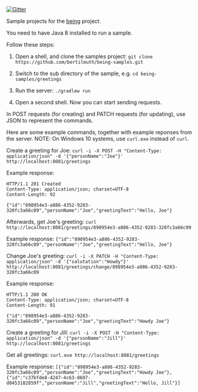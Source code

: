 [![Gitter](https://badges.gitter.im/requirementsascode/community.svg)](https://gitter.im/requirementsascode/community?utm_source=badge&utm_medium=badge&utm_campaign=pr-badge)

Sample projects for the [being](https://github.com/bertilmuth/being) project.

You need to have Java 8 installed to run a sample. 

Follow these steps:

1. Open a shell, and clone the samples project:
`git clone https://github.com/bertilmuth/being-samples.git`

2. Switch to the sub directory of the sample, e.g.
`cd being-samples/greetings`

3. Run the server:
`./gradlew run`

4. Open a second shell. Now you can start sending requests.

In POST requests (for creating) and PATCH requests (for updating), use JSON to represent the commands.

Here are some example commands, together with example reponses from the server.
NOTE: On Windows 10 systems, use `curl.exe` instead of `curl`.

Create a greeting for Joe:
`curl -i -X POST -H "Content-Type: application/json" -d '{"personName":"Joe"}' http://localhost:8081/greetings`

Example response: 

``` shell
HTTP/1.1 201 Created
Content-Type: application/json; charset=UTF-8
Content-Length: 92

{"id":"898954e3-a886-4352-9283-320fc3a66c09","personName":"Joe","greetingText":"Hello, Joe"}
```

Afterwards, get Joe's greeting: `curl http://localhost:8081/greetings/898954e3-a886-4352-9283-320fc3a66c09`

Example response: `{"id":"898954e3-a886-4352-9283-320fc3a66c09","personName":"Joe","greetingText":"Hello, Joe"}`

Change Joe's greeting:
`curl -i -X PATCH -H "Content-Type: application/json" -d '{"salutation":"Howdy"}' http://localhost:8081/greetings/change/898954e3-a886-4352-9283-320fc3a66c09`

Example response: 

``` shell
HTTP/1.1 200 OK
Content-Type: application/json; charset=UTF-8
Content-Length: 91

{"id":"898954e3-a886-4352-9283-320fc3a66c09","personName":"Joe","greetingText":"Howdy Joe"}
```

Create a greeting for Jill: `curl -i -X POST -H "Content-Type: application/json" -d '{"personName":"Jill"}' http://localhost:8081/greetings`

Get all greetings: `curl.exe http://localhost:8081/greetings`

Example response: 
`[{"id":"898954e3-a886-4352-9283-320fc3a66c09","personName":"Joe","greetingText":"Howdy Joe"},{"id":"c37bfde8-4247-4c63-8607-d0453182859f","personName":"Jill","greetingText":"Hello, Jill"}]`
